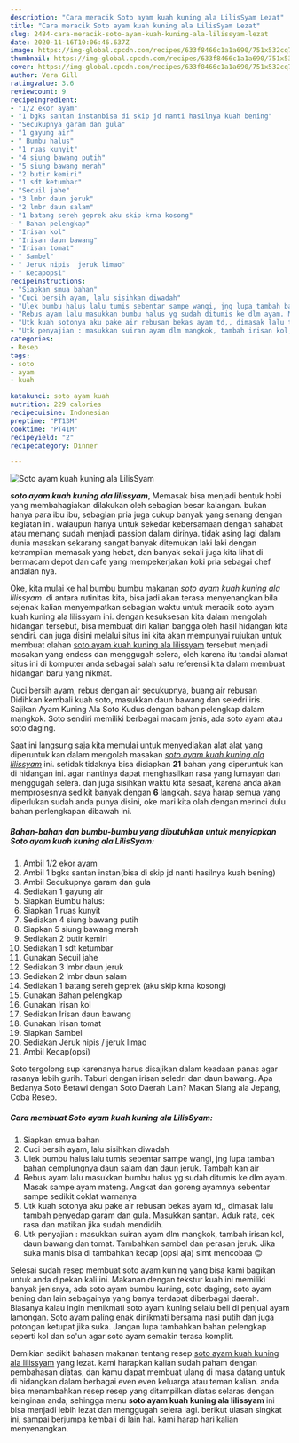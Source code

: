 ```yaml
---
description: "Cara meracik Soto ayam kuah kuning ala LilisSyam Lezat"
title: "Cara meracik Soto ayam kuah kuning ala LilisSyam Lezat"
slug: 2484-cara-meracik-soto-ayam-kuah-kuning-ala-lilissyam-lezat
date: 2020-11-16T10:06:46.637Z
image: https://img-global.cpcdn.com/recipes/633f8466c1a1a690/751x532cq70/soto-ayam-kuah-kuning-ala-lilissyam-foto-resep-utama.jpg
thumbnail: https://img-global.cpcdn.com/recipes/633f8466c1a1a690/751x532cq70/soto-ayam-kuah-kuning-ala-lilissyam-foto-resep-utama.jpg
cover: https://img-global.cpcdn.com/recipes/633f8466c1a1a690/751x532cq70/soto-ayam-kuah-kuning-ala-lilissyam-foto-resep-utama.jpg
author: Vera Gill
ratingvalue: 3.6
reviewcount: 9
recipeingredient:
- "1/2 ekor ayam"
- "1 bgks santan instanbisa di skip jd nanti hasilnya kuah bening"
- "Secukupnya garam dan gula"
- "1 gayung air"
- " Bumbu halus"
- "1 ruas kunyit"
- "4 siung bawang putih"
- "5 siung bawang merah"
- "2 butir kemiri"
- "1 sdt ketumbar"
- "Secuil jahe"
- "3 lmbr daun jeruk"
- "2 lmbr daun salam"
- "1 batang sereh geprek aku skip krna kosong"
- " Bahan pelengkap"
- "Irisan kol"
- "Irisan daun bawang"
- "Irisan tomat"
- " Sambel"
- " Jeruk nipis  jeruk limao"
- " Kecapopsi"
recipeinstructions:
- "Siapkan smua bahan"
- "Cuci bersih ayam, lalu sisihkan diwadah"
- "Ulek bumbu halus lalu tumis sebentar sampe wangi, jng lupa tambah bahan cemplungnya daun salam dan daun jeruk. Tambah kan air"
- "Rebus ayam lalu masukkan bumbu halus yg sudah ditumis ke dlm ayam. Masak sampe ayam mateng. Angkat dan goreng ayamnya sebentar sampe sedikit coklat warnanya"
- "Utk kuah sotonya aku pake air rebusan bekas ayam td,, dimasak lalu tambah penyedap garam dan gula. Masukkan santan. Aduk rata, cek rasa dan matikan jika sudah mendidih."
- "Utk penyajian : masukkan suiran ayam dlm mangkok, tambah irisan kol, daun bawang dan tomat. Tambahkan sambel dan perasan jeruk. Jika suka manis bisa di tambahkan kecap (opsi aja) slmt mencobaa 😊"
categories:
- Resep
tags:
- soto
- ayam
- kuah

katakunci: soto ayam kuah 
nutrition: 229 calories
recipecuisine: Indonesian
preptime: "PT13M"
cooktime: "PT41M"
recipeyield: "2"
recipecategory: Dinner

---
```



![Soto ayam kuah kuning ala LilisSyam](https://img-global.cpcdn.com/recipes/633f8466c1a1a690/751x532cq70/soto-ayam-kuah-kuning-ala-lilissyam-foto-resep-utama.jpg)

<b><i>soto ayam kuah kuning ala lilissyam</i></b>, Memasak bisa menjadi bentuk hobi yang membahagiakan dilakukan oleh sebagian besar kalangan. bukan hanya para ibu ibu, sebagian pria juga cukup banyak yang senang dengan kegiatan ini. walaupun hanya untuk sekedar kebersamaan dengan sahabat atau memang sudah menjadi passion dalam dirinya. tidak asing lagi dalam dunia masakan sekarang sangat banyak ditemukan laki laki dengan ketrampilan memasak yang hebat, dan banyak sekali juga kita lihat di bermacam depot dan cafe yang mempekerjakan koki pria sebagai chef andalan nya.

Oke, kita mulai ke hal bumbu bumbu makanan <i>soto ayam kuah kuning ala lilissyam</i>. di antara rutinitas kita, bisa jadi akan terasa menyenangkan bila sejenak kalian menyempatkan sebagian waktu untuk meracik soto ayam kuah kuning ala lilissyam ini. dengan kesuksesan kita dalam mengolah hidangan tersebut, bisa membuat diri kalian bangga oleh hasil hidangan kita sendiri. dan juga disini melalui situs ini kita akan mempunyai rujukan untuk membuat olahan <u>soto ayam kuah kuning ala lilissyam</u> tersebut menjadi masakan yang endess dan menggugah selera, oleh karena itu tandai alamat situs ini di komputer anda sebagai salah satu referensi kita dalam membuat hidangan baru yang nikmat.

Cuci bersih ayam, rebus dengan air secukupnya, buang air rebusan Didihkan kembali kuah soto, masukkan daun bawang dan seledri iris. Sajikan Ayam Kuning Ala Soto Kudus dengan bahan pelengkap dalam mangkok. Soto sendiri memiliki berbagai macam jenis, ada soto ayam atau soto daging.


Saat ini langsung saja kita memulai untuk menyediakan alat alat yang diperuntuk kan dalam mengolah masakan <u><i>soto ayam kuah kuning ala lilissyam</i></u> ini. setidak tidaknya bisa disiapkan <b>21</b> bahan yang diperuntuk kan di hidangan ini. agar nantinya dapat menghasilkan rasa yang lumayan dan menggugah selera. dan juga sisihkan waktu kita sesaat, karena anda akan memprosesnya sedikit banyak dengan <b>6</b> langkah. saya harap semua yang diperlukan sudah anda punya disini, oke mari kita olah dengan merinci dulu bahan perlengkapan dibawah ini.

<!--inarticleads1-->

##### Bahan-bahan dan bumbu-bumbu yang dibutuhkan untuk menyiapkan Soto ayam kuah kuning ala LilisSyam:

1. Ambil 1/2 ekor ayam
1. Ambil 1 bgks santan instan(bisa di skip jd nanti hasilnya kuah bening)
1. Ambil Secukupnya garam dan gula
1. Sediakan 1 gayung air
1. Siapkan  Bumbu halus:
1. Siapkan 1 ruas kunyit
1. Sediakan 4 siung bawang putih
1. Siapkan 5 siung bawang merah
1. Sediakan 2 butir kemiri
1. Sediakan 1 sdt ketumbar
1. Gunakan Secuil jahe
1. Sediakan 3 lmbr daun jeruk
1. Sediakan 2 lmbr daun salam
1. Sediakan 1 batang sereh geprek (aku skip krna kosong)
1. Gunakan  Bahan pelengkap
1. Gunakan Irisan kol
1. Sediakan Irisan daun bawang
1. Gunakan Irisan tomat
1. Siapkan  Sambel
1. Sediakan  Jeruk nipis / jeruk limao
1. Ambil  Kecap(opsi)


Soto tergolong sup karenanya harus disajikan dalam keadaan panas agar rasanya lebih gurih. Taburi dengan irisan seledri dan daun bawang. Apa Bedanya Soto Betawi dengan Soto Daerah Lain? Makan Siang ala Jepang, Coba Resep. 

<!--inarticleads2-->

##### Cara membuat Soto ayam kuah kuning ala LilisSyam:

1. Siapkan smua bahan
1. Cuci bersih ayam, lalu sisihkan diwadah
1. Ulek bumbu halus lalu tumis sebentar sampe wangi, jng lupa tambah bahan cemplungnya daun salam dan daun jeruk. Tambah kan air
1. Rebus ayam lalu masukkan bumbu halus yg sudah ditumis ke dlm ayam. Masak sampe ayam mateng. Angkat dan goreng ayamnya sebentar sampe sedikit coklat warnanya
1. Utk kuah sotonya aku pake air rebusan bekas ayam td,, dimasak lalu tambah penyedap garam dan gula. Masukkan santan. Aduk rata, cek rasa dan matikan jika sudah mendidih.
1. Utk penyajian : masukkan suiran ayam dlm mangkok, tambah irisan kol, daun bawang dan tomat. Tambahkan sambel dan perasan jeruk. Jika suka manis bisa di tambahkan kecap (opsi aja) slmt mencobaa 😊


Selesai sudah resep membuat soto ayam kuning yang bisa kami bagikan untuk anda dipekan kali ini. Makanan dengan tekstur kuah ini memiliki banyak jenisnya, ada soto ayam bumbu kuning, soto daging, soto ayam bening dan lain sebagainya yang banya terdapat diberbagai daerah. Biasanya kalau ingin menikmati soto ayam kuning selalu beli di penjual ayam lamongan. Soto ayam paling enak dinikmati bersama nasi putih dan juga potongan ketupat jika suka. Jangan lupa tambahkan bahan pelengkap seperti kol dan so&#39;un agar soto ayam semakin terasa komplit. 

Demikian sedikit bahasan makanan tentang resep <u>soto ayam kuah kuning ala lilissyam</u> yang lezat. kami harapkan kalian sudah paham dengan pembahasan diatas, dan kamu dapat membuat ulang di masa datang untuk di hidangkan dalam berbagai even even keluarga atau teman kalian. anda bisa menambahkan resep resep yang ditampilkan diatas selaras dengan keinginan anda, sehingga menu <b>soto ayam kuah kuning ala lilissyam</b> ini bisa menjadi lebih lezat dan menggugah selera lagi. berikut ulasan singkat ini, sampai berjumpa kembali di lain hal. kami harap hari kalian menyenangkan.
